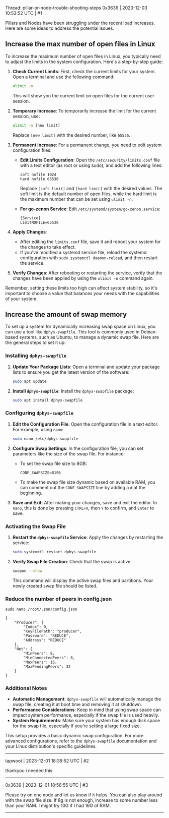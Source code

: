 Thread: pillar-or-node-trouble-shooting-steps
0x3639 | 2023-12-03 10:53:52 UTC | #1

Pillars and Nodes have been struggling under the recent load increases.  Here are some ideas to address the potential issues.

## Increase the max number of open files in Linux

To increase the maximum number of open files in Linux, you typically need to adjust the limits in the system configuration. Here's a step-by-step guide:

1. **Check Current Limits**:
   First, check the current limits for your system. Open a terminal and use the following command:
   ```bash
   ulimit -n
   ```
   This will show you the current limit on open files for the current user session.

2. **Temporary Increase**:
   To temporarily increase the limit for the current session, use:
   ```bash
   ulimit -n [new limit]
   ```
   Replace `[new limit]` with the desired number, like `65536`.

3. **Permanent Increase**:
   For a permanent change, you need to edit system configuration files:

   - **Edit Limits Configuration**:
     Open the `/etc/security/limits.conf` file with a text editor (as root or using sudo), and add the following lines:
     ```
     soft nofile 1024
     hard nofile 65536
     ```
     Replace `[soft limit]` and `[hard limit]` with the desired values. The soft limit is the default number of open files, while the hard limit is the maximum number that can be set using `ulimit -n`.

   - **For go-zenon Service**:
     Edit `/etc/systemd/system/go-zenon.service`:
     ```
     [Service]
     LimitNOFILE=65536
     ```

4. **Apply Changes**:
   - After editing the `limits.conf` file, save it and reboot your system for the changes to take effect.
   - If you've modified a systemd service file, reload the systemd configuration with `sudo systemctl daemon-reload`, and then restart the service.

5. **Verify Changes**:
   After rebooting or restarting the service, verify that the changes have been applied by using the `ulimit -n` command again.

Remember, setting these limits too high can affect system stability, so it's important to choose a value that balances your needs with the capabilities of your system.

## Increase the amount of swap memory

To set up a system for dynamically increasing swap space on Linux, you can use a tool like `dphys-swapfile`. This tool is commonly used in Debian-based systems, such as Ubuntu, to manage a dynamic swap file. Here are the general steps to set it up:

### Installing `dphys-swapfile`

1. **Update Your Package Lists**:
   Open a terminal and update your package lists to ensure you get the latest version of the software:
   ```bash
   sudo apt update
   ```

2. **Install `dphys-swapfile`**:
   Install the `dphys-swapfile` package:
   ```bash
   sudo apt install dphys-swapfile
   ```

### Configuring `dphys-swapfile`

1. **Edit the Configuration File**:
   Open the configuration file in a text editor. For example, using `nano`:
   ```bash
   sudo nano /etc/dphys-swapfile
   ```

2. **Configure Swap Settings**:
   In the configuration file, you can set parameters like the size of the swap file. For instance:
   - To set the swap file size to 8GB:
     ```
     CONF_SWAPSIZE=8196
     ```
   - To make the swap file size dynamic based on available RAM, you can comment out the `CONF_SWAPSIZE` line by adding a `#` at the beginning.

3. **Save and Exit**:
   After making your changes, save and exit the editor. In `nano`, this is done by pressing `CTRL+X`, then `Y` to confirm, and `Enter` to save.

### Activating the Swap File

1. **Restart the `dphys-swapfile` Service**:
   Apply the changes by restarting the service:
   ```bash
   sudo systemctl restart dphys-swapfile
   ```

2. **Verify Swap File Creation**:
   Check that the swap is active:
   ```bash
   swapon --show
   ```

   This command will display the active swap files and partitions. Your newly created swap file should be listed.

### Reduce the number of peers in config.json

`sudo nano /root/.znn/config.json`

```
{
    "Producer": {
        "Index": 0,
        "KeyFilePath": "producer",
        "Password": "REDUCE",
        "Address": "REDUCE"
    },
    "Net": {
        "MinPeers": 8,
        "MinConnectedPeers": 8,
        "MaxPeers": 16,
        "MaxPendingPeers": 32
    }
}
```

### Additional Notes

- **Automatic Management**: `dphys-swapfile` will automatically manage the swap file, creating it at boot time and removing it at shutdown.
- **Performance Considerations**: Keep in mind that using swap space can impact system performance, especially if the swap file is used heavily.
- **System Requirements**: Make sure your system has enough disk space for the swap file, especially if you're setting a large fixed size.

This setup provides a basic dynamic swap configuration. For more advanced configurations, refer to the `dphys-swapfile` documentation and your Linux distribution's specific guidelines.

-------------------------

tapwoot | 2023-12-01 18:39:52 UTC | #2

thankyou i needed this

-------------------------

0x3639 | 2023-12-01 18:56:55 UTC | #3

Please try on one node and let us know if it helps.  You can also play around with the swap file size.  If 8g is not enough, increase to some number less than your RAM.  I might try 10G if I had 16G of RAM.

-------------------------


